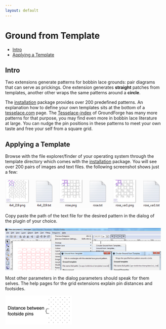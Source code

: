 ```yaml
---
layout: default
---
```

Ground from Template
====================

- [Intro](#intro)
- [Applying a Template](#applying-a-template)


Intro 
-----

Two extensions generate patterns for bobbin lace grounds: pair diagrams that can serve as prickings.
One extension generates **straight** patches from templates, 
another other wraps the same patterns around a **circle**.

The [installation] package provides over 200 predefined patterns.
An explanation how to define your own templates sits at the bottom of a [tesselace.com] page.
The [Tesselace-index] of GroundForge has many more patterns for that purpose,
you may find even more in bobbin lace literature at large.
You can nudge the pin positions in these patterns to meet your own taste 
and free your self from a square grid.

[tesselace.com]: https://web.archive.org/web/20220517075010/https://tesselace.com/tools/inkscape-extension
[Tesselace-index]: /tesselace-to-gf/
[installation]: /inkscape-bobbinlace/


Applying a Template
-------------------

Browse with the file explorer/finder of your operating system
through the template directory which comes with the [installation] package.
You will see over 200 pairs of images and text files. the following screenshot shows just a few:
 
![grouds-images/browse-screenshot.png](grouds-images/browse-screenshot.png)

Copy paste the path of the text file for the desired pattern in the dialog of the plugin of your choice.

![grouds-images/plugin-screenshot.png](grouds-images/plugin-screenshot.png)

Most other parameters in the dialog parameters should speak for them selves.
The help pages for the grid extensions explain pin distances and footsides.

![footside](regular-images/footside.png)
